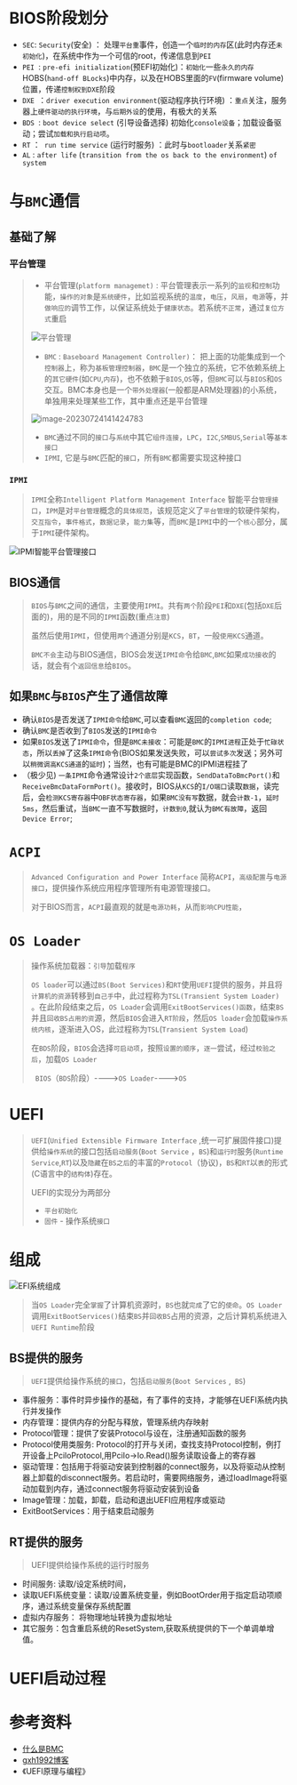 # BIOS阶段划分

* `SEC`: `Security`(安全) ： 处理`平台重`事件，创造一个`临时的内存`区(此时内存还`未初始化`)，在系统中作为一个可信的root，传递信息到`PEI`
* `PEI `: `pre-efi initialization`(预EFI初始化)：`初始化`一些`永久的内存`HOBS(`hand-off BLocks`)中内存，以及在HOBS里面的`FV`(firmware volume)位置，传递`控制权到DXE`阶段
* `DXE `：`driver execution environment`(驱动程序执行环境) ：`重点`关注，服务器上`硬件驱动的执行环境`，与`后期外设`的使用，有极大的关系
* `BDS `: `boot device select` (引导设备选择) 初始化`console设备`；加载设备驱动；尝试`加载和执行启动项`。
* `RT` ：` run time service` (运行时服务) ：此时与`bootloader`关系`紧密`
* `AL` : `after life` (`transition from the os back to the environment`) `of system`

# 与`BMC`通信

## 基础了解

### 平台管理

> * 平台管理(`platform managemet)` : 平台管理表示一系列的`监视`和`控制`功能，`操作的对象`是`系统硬件`，比如监视系统的`温度`，`电压`，`风扇`，`电源`等，并`做响应的`调节工作，以保证系统处于`健康状态`。若系统`不正常`，通过`复位方式`重启
>
> ![平台管理](https://img-blog.csdnimg.cn/20200510114843136.png)
>
> * `BMC` : `Baseboard Management Controller)`： 把上面的功能集成到一个`控制器`上，称为`基板管理控制器`，`BMC`是一个独立的系统，它不依赖系统上的`其它硬件`(如`CPU`,`内存`)，也不依赖于`BIOS`,`OS`等，但`BMC`可以与`BIOS`和`OS`交互。BMC本身也是一个`带外处理器`(一般都是ARM处理器)的小系统，单独用来处理某些工作，其中重点还是平台管理
>
> ![image-20230724141424783](E:\学习笔记\C-notebook\BLOS\assets\image-20230724141424783.png)
>
> * `BMC`通过不同的`接口`与`系统`中其它`组件连接`，`LPC`，`I2C`,`SMBUS`,`Serial`等`基本接口`
> * `IPMI`, 它是与`BMC`匹配的`接口`，所有`BMC`都需要实现这种接口

### `IPMI`

> `IPMI`全称`Intelligent Platform Management Interface` 智能平台`管理接口`，`IPM`是对`平台管理`概念的`具体规范`，该规范定义了`平台管理`的软硬件架构，`交互指令`，`事件格式`，`数据记录`，`能力集`等，而`BMC`是`IPMI`中的一个`核心`部分，属于`IPMI`硬件架构。

![IPMI智能平台管理接口](https://img-blog.csdnimg.cn/20200510131422340.png)

## BIOS通信

> `BIOS`与`BMC`之间的通信，主要使用`IPMI`。共有`两个`阶段`PEI`和`DXE`(包括`DXE`后面的)，用的是不同的`IPMI`函数(重点`注意`)
>
> 虽然后使用`IPMI`，但使用`两个`通道分别是`KCS`，`BT`，一般`使用KCS`通道。
>
> `BMC不会`主动与BIOS通信，BIOS会发送`IPMI命`令给`BMC`,`BMC`如果`成功接收`的话，就会有个`返回信息`给`BIOS`。

## 如果`BMC`与`BIOS`产生了通信故障

* 确认`BIOS`是否发送了`IPMI命令`给`BMC`,可以查看`BMC`返回的`completion code`;
* 确认`BMC`是否收到了`BIOS`发送的`IPMI命令`
* 如果`BIOS`发送了`IPMI命令`，但是`BMC未接收`：可能是`BMC`的`IPMI进程`正处于`忙碌状态`，所以`丢掉`了这条`IPMI命`令(BIOS如果发送失败，可以`尝试多次`发送；另外可以`稍微调高KCS通道`的`延时`)；当然，也有可能是BMC的IPMI进程挂了
* （极少见) `一条IPMI`命令通常设计`2个底层`实现函数，`SendDataToBmcPort()`和`ReceiveBmcDataFormPort()`。接收时，BIOS从`KCS`的`I/O端口`读取`数据`，读完后，会`检测KCS寄存器`中`OBF状态寄存器`，如果`BMC没有写`数据，就会`计数-1`，`延时5ms`，然后重试，当`BMC`一直不写数据时，`计数到0`,就认为`BMC有故障`，返回`Device Error`;

# `ACPI`

> `Advanced Configuration and Power Interface` 简称`ACPI`，`高级配置`与`电源接口`，提供操作系统应用程序管理所有电源管理接口。
>
> 对于BIOS而言，`ACPI`最直观的就是`电源功耗`，从而`影响CPU性能`，

# `OS Loader`

> 操作系统加载器：`引导`加载`程序`
>
> `OS loader`可以通过`BS(Boot Services)`和`RT`使用`UEFI`提供的服务，并且将`计算机的资源`转移到`自己手`中，此过程称为`TSL(Transient System Loader) `。在此阶段结束之后，`OS Loader`会调用`ExitBootServices()函数`，结束`BS`并且`回收BS占用的资`源，然后`BIOS`会进入`RT阶段`，然后`OS loader`会加载`操作系统内核`，逐渐进入OS，此过程称为`TSL`(`Transient System Load`)
>
> 在`BDS`阶段，`BIOS`会选择`可启动项`，按照`设置的顺序`，`逐一`尝试，经过`校验之后`，加载`OS Loader`
>
> ` BIOS`（`BDS`阶段）---->`OS Loader`---->`OS`

# UEFI

> `UEFI`(`Unified Extensible Firmware Interface` ,统一可扩展固件接口)提供给`操作系统`的接口包括`启动服务`(`Boot Service` ，`BS`)和`运行时`服务(`Runtime Service`,`RT`)以及`隐藏`在`BS之后`的丰富的`Protocol`（协议)，`BS`和`RT`以`表`的形式(C语言中的`结构体`)存在。
>
> UEFI的实现分为两部分
>
> * `平台初始化`
> * `固件` - 操作系统`接口`

# 组成

![EFI系统组成](E:\学习笔记\C-notebook\BLOS\assets\image-20230724203111459.png)



> 当`OS Loader`完全`掌握`了计算机资源时，`BS`也就`完成`了它的`使命`。`OS Loader`调用`ExitBootServices()`结束`BS`并`回收BS`占用的资源，之后计算机系统进入`UEFI Runtime`阶段

## BS提供的服务

> `UEFI`提供给操作系统的`接口`，包括`启动服务`(`Boot Services` ,` BS`)

* 事件服务：事件时异步操作的基础，有了事件的支持，才能够在UEFI系统内执行并发操作
* 内存管理：提供内存的分配与释放，管理系统内存映射
* Protocol管理：提供了安装Protocol与设在，注册通知函数的服务
* Protocol使用类服务: Protocol的打开与关闭，查找支持Protocol控制，例打开设备上PciloProtocol,用PciIo->Io.Read()服务读取设备上的寄存器
* 驱动管理：包括用于将驱动安装到控制器的connect服务，以及将驱动从控制器上卸载的disconnect服务。若启动时，需要网络服务，通过loadImage将驱动加载到内存，通过connect服务将驱动安装到设备
* Image管理：加载，卸载，启动和退出UEFI应用程序或驱动
* ExitBootServices：用于结束启动服务

## RT提供的服务

> UEFI提供给操作系统的运行时服务

* 时间服务: 读取/设定系统时间，
* 读取UEFI系统变量：读取/设置系统变量，例如BootOrder用于指定启动项顺序，通过系统变量保存系统配置
* 虚拟内存服务： 将物理地址转换为虚拟地址
* 其它服务：包含重启系统的ResetSystem,获取系统提供的下一个单调单增值。

# UEFI启动过程









# 参考资料

* [什么是BMC](https://blog.csdn.net/qq_32907195/article/details/116450404)
* [gxh1992博客](https://blog.csdn.net/wmx1992?type=blog)
* 《UEFI原理与编程》